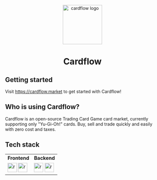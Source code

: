 <p align="center">
  <img src="https://github.com/julkascript/cardflow/assets/59143945/9cfe53f6-051d-45b5-8411-e77a5dc06b97" alt="cardflow logo" width="128" />
  <br />
  <h1 align="center">Cardflow</h1>
</p>

## Getting started

Visit https://cardflow.market to get started with Cardflow!

## Who is using Cardflow?

Cardflow is an open-source Trading Card Game card market, currently supporting only "Yu-Gi-Oh!" cards. Buy, sell and trade quickly and easily with zero cost and taxes.

## Tech stack
 
<div>
  <table>
     <tr>
        <td><b>Frontend</b></td>
        <td><b>Backend</b></td>
     </tr>
     <tr>
       <td>
         <img src="https://github.com/julkascript/cardflow/assets/59143945/23b5372d-9764-4b45-8d28-0c678cba0889" alt="react logo" width="30" />
         <img src="https://github.com/julkascript/cardflow/assets/59143945/38da343e-353f-4321-8951-61652606b41f" alt="react logo" width="30" />
       </td>
        <td>
          <img src="https://github.com/julkascript/cardflow/assets/59143945/5f98bff6-93a0-4b17-be8e-0e2e26b94f9f" alt="react logo" width="30" />
          <img src="https://github.com/julkascript/cardflow/assets/59143945/f85df09f-2a3d-4249-b53b-2211c97c15cc" alt="react logo" width="30" />  
        </td>
     </tr>
  </table>
</div>
